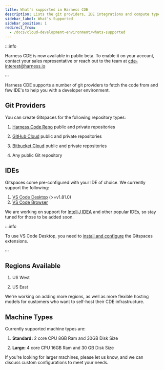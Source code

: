 ```yaml
---
title: What's supported in Harness CDE
description: Lists the git providers, IDE integrations and compute types supported in IDP.
sidebar_label: What's Supported
sidebar_position: 1
redirect_from:
  - /docs/cloud-development-environment/whats-supported
---
```


:::info

Harness CDE is now available in public beta. To enable it on your account, contact your sales representative or reach out to the team at cde-interest@harness.io 

:::

Harness CDE supports a number of git providers to fetch the code from and few IDE's to help you with a developer environment. 

## Git Providers 

You can create Gitspaces for the following repository types:

1. [Harness Code Repo](https://developer.harness.io/docs/code-repository) public and private repositories

2. [GitHub Cloud](https://github.com/) public and private repositories

3. [Bitbucket Cloud](https://bitbucket.org/) public and private repositories

4. Any public Git repository 

## IDEs 

Gitspaces come pre-configured with your IDE of choice. We currently support the following:

1. [VS Code Desktop](https://code.visualstudio.com/) (>=v1.81.0)
2. [VS Code Browser](https://code.visualstudio.com/docs/editor/vscode-web)

We are working on support for [IntelliJ IDEA](https://www.jetbrains.com/idea/) and other popular IDEs, so stay tuned for those to be added soon. 

:::info

To use VS Code Desktop, you need to [install and configure](/docs/cloud-development-environments/get-started/getting-started-with-cde#install-gitspace-vs-code-extension-for-vs-code-desktop) the Gitspaces extensions.  

:::


## Regions Available​

1. US West

2. US East

We're working on adding more regions, as well as more flexible hosting models for customers who want to self-host their CDE infrastructure.

## Machine Types

Currently supported machine types are:

1. **Standard:** 2 core CPU 8GB Ram and 30GB Disk Size

2. **Large:** 4 core CPU 16GB Ram and 30 GB Disk Size 

If you're looking for larger machines, please let us know, and we can discuss custom configurations to meet your needs.

